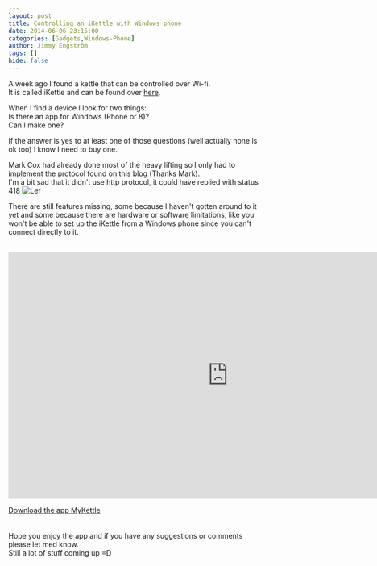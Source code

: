 ```yaml
---
layout: post
title: Controlling an iKettle with Windows phone
date: 2014-06-06 23:15:00
categories: [Gadgets,Windows-Phone]
author: Jimmy Engström
tags: []
hide: false
---
```

 <p>A week ago I found a kettle that can be controlled over Wi-fi.<br>
 It is called iKettle and can be found over <a href="http://www.wifikettle.com/">here</a>.</p> 
 <p>When I find a device I look for two things:<br>
 Is there an app for Windows (Phone or 8)? 
 <br>Can I make one?</p>
 <p>If the answer is yes to at least one of those questions (well actually none is ok too) I know I need to buy one.</p> 
 <p>Mark Cox had already done most of the heavy lifting so I only had to implement the protocol found on this <a href="http://www.awe.com/mark/blog/20140223.html">blog</a> (Thanks Mark).<br>I'm a bit sad that it didn't use http protocol, it could have replied with status 418 <img class="wlEmoticon wlEmoticon-smile" style="border-top-style: none; border-bottom-style: none; border-right-style: none; border-left-style: none" alt="Ler" src="/PostImages/wlEmoticon-smile.png"></p> <p>There are still features missing, some because I haven't gotten around to it yet and some because there are hardware or software limitations, like you won't be able to set up the iKettle from a Windows phone since you can't connect directly to it.<br><br></p>  
 
 
 <iframe width="871" height="490" src="https://www.youtube.com/embed/F0MuWXUj0QE" frameborder="0" allow="accelerometer; autoplay; encrypted-media; gyroscope; picture-in-picture" allowfullscreen></iframe>
 
 
  <p><a href="http://www.windowsphone.com/sv-se/store/app/mykettle/d8d7e382-1146-45d9-a415-f687d63e33b0">Download the app MyKettle</a><br><br><br>Hope you enjoy the app and if you have any suggestions or comments please let med know.<br>Still a lot of stuff coming up =D</p>

